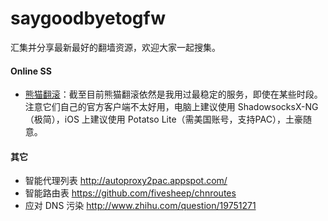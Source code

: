 saygoodbyetogfw
===============

汇集并分享最新最好的翻墙资源，欢迎大家一起搜集。

#### Online SS

* [熊猫翻滚](https://pandafan.pub/?r=99171)：截至目前熊猫翻滚依然是我用过最稳定的服务，即使在某些时段。注意它们自己的官方客户端不太好用，电脑上建议使用 ShadowsocksX-NG（极简），iOS 上建议使用 Potatso Lite（需美国账号，支持PAC），土豪随意。

#### 其它
* 智能代理列表 http://autoproxy2pac.appspot.com/
* 智能路由表 https://github.com/fivesheep/chnroutes
* 应对 DNS 污染 http://www.zhihu.com/question/19751271
